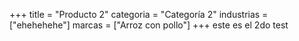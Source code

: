+++
title = "Producto 2"
categoria = "Categoría 2"
industrias = ["ehehehehe"]
marcas = ["Arroz con pollo"]
+++
este es el 2do test
